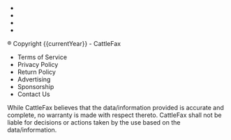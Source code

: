 * [](https://www.facebook.com/cattlefax?_rdr=p)
* [](https://twitter.com/cattlefax)
* [](https://www.linkedin.com/company/cattlefax)
* [](https://www.youtube.com/user/cfaxweb)

® Copyright {{currentYear}} - CattleFax

* Terms of Service
* Privacy Policy
* Return Policy
* Advertising
* Sponsorship
* Contact Us

While CattleFax believes that the data/information provided is accurate and complete, no warranty is made with respect thereto. CattleFax shall not be liable for decisions or actions taken by the use based on the data/information.